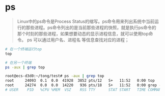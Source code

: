 
# ps
> Linux中的ps命令是Process Status的缩写。ps命令用来列出系统中当前运行的那些进程。ps命令列出的是当前那些进程的快照，就是执行ps命令的那个时刻的那些进程，如果想要动态的显示进程信息，就可以使用top命令。
> ps 可以通过用户名、进程名 等信息查找对应的进程；
```bash
# 在一个终端运行top
top

# 在另一个终端 
ps -aux | grep top

root@ecs-d3d0:~/tong/test# ps -aux | grep top
root     24093  0.1  0.0  41928  3852 pts/12   S+   11:52   0:00 top
root     24274  0.0  0.0  14220   936 pts/18   S+   11:52   0:00 grep --color=auto top
# USER    PID   %CPU %MEM  VSZ    RSS TTY      STAT START   TIME COMMAND

```